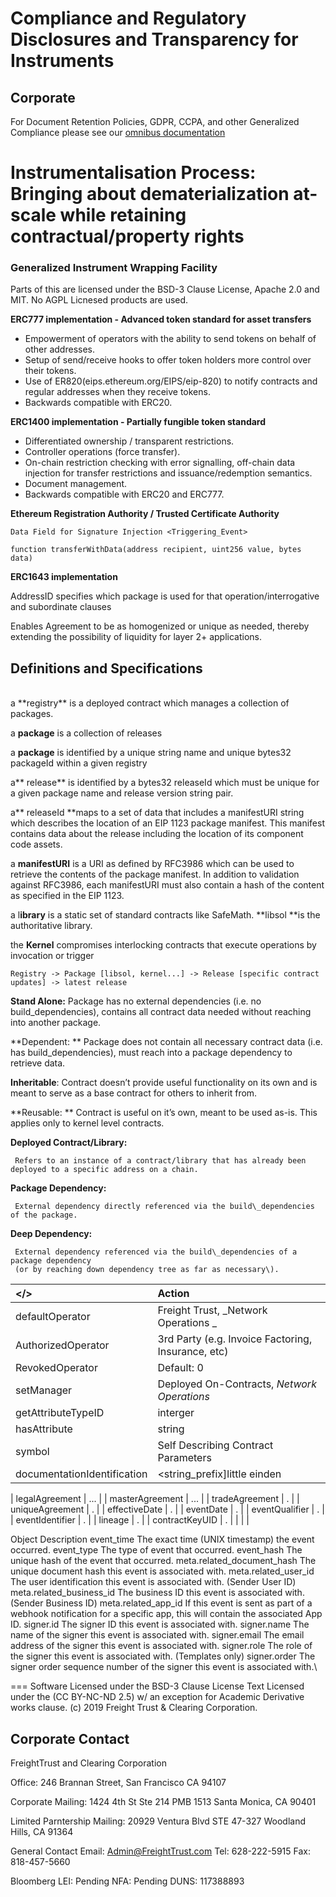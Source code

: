 # Compliance and Regulatory Disclosures and Transparency for Instruments

## Corporate 
For Document Retention Policies, GDPR, CCPA, and other Generalized Compliance please see our [omnibus documentation](https://freight-chain.github.io/obm)
# Instrumentalisation Process: Bringing about dematerialization at-scale while retaining contractual/property rights


### Generalized Instrument Wrapping Facility
Parts of this are licensed under the BSD-3 Clause License, Apache 2.0 and MIT. No AGPL Licnesed products are used.

**ERC777 implementation - Advanced token standard for asset transfers**

* Empowerment of operators with the ability to send tokens on behalf of other addresses.
* Setup of send/receive hooks to offer token holders more control over their tokens.
* Use of ER820\(eips.ethereum.org/EIPS/eip-820\) to notify contracts and regular addresses when they receive tokens.
* Backwards compatible with ERC20.

**ERC1400 implementation - Partially fungible token standard**

* Differentiated ownership / transparent restrictions.
* Controller operations \(force transfer\).
* On-chain restriction checking with error signalling, off-chain data injection for transfer restrictions and issuance/redemption semantics.
* Document management.
* Backwards compatible with ERC20 and ERC777.

**Ethereum Registration Authority / Trusted Certificate Authority**

```
Data Field for Signature Injection <Triggering_Event>

function transferWithData(address recipient, uint256 value, bytes data)
```

**ERC1643 implementation**

AddressID specifies which package is used for that operation/interrogative and subordinate clauses

Enables Agreement to be as homogenized or unique as needed, thereby extending the possibility of liquidity for layer 2+ applications.
<br>


## Definitions and Specifications 

<br>
a **registry** is a deployed contract which manages a collection of packages.

a **package** is a collection of releases

a **package** is identified by a unique string name and unique bytes32 packageId within a given registry

a** release** is identified by a bytes32 releaseId which must be unique for a given package name and release version string pair.

a** releaseId **maps to a set of data that includes a manifestURI string which describes the location of an EIP 1123 package manifest. This manifest contains data about the release including the location of its component code assets.

a **manifestURI** is a URI as defined by RFC3986 which can be used to retrieve the contents of the package manifest. In addition to validation against RFC3986, each manifestURI must also contain a hash of the content as specified in the EIP 1123.

a l**ibrary** is a static set of standard contracts like SafeMath. **libsol **is the authoritative library.

the **Kernel** compromises interlocking contracts that execute operations by invocation or trigger

```
Registry -> Package [libsol, kernel...] -> Release [specific contract updates] -> latest release
```

**Stand Alone:**    Package has no external dependencies \(i.e. no build\_dependencies\), contains all contract data needed without reaching into another package.

**Dependent:   ** Package does not contain all necessary contract data \(i.e. has build\_dependencies\), must reach into a package dependency to retrieve data.

**Inheritable**:    Contract doesn’t provide useful functionality on its own and is meant to serve as a base contract for others to inherit from.

**Reusable: **   Contract is useful on it’s own, meant to be used as-is. This applies only to kernel level contracts.

**Deployed Contract/Library:**

```
 Refers to an instance of a contract/library that has already been deployed to a specific address on a chain.
```

**Package Dependency:**

```
 External dependency directly referenced via the build\_dependencies of the package.
```

**Deep Dependency:**

```
 External dependency referenced via the build\_dependencies of a package dependency 
 (or by reaching down dependency tree as far as necessary\).
```

| &lt;/&gt; | Action |
| :--- | :--- |
| defaultOperator | Freight Trust, _Network Operations _ |
| AuthorizedOperator | 3rd Party \(e.g. Invoice Factoring, Insurance, etc\) |
| RevokedOperator | Default: 0 |
| setManager | Deployed On-Contracts, _Network Operations_ |
| getAttributeTypeID | interger |
| hasAttribute | string |
| symbol | Self Describing Contract Parameters |
| documentationIdentification | <string_prefix]little einden |


| legalAgreement | ... |
| masterAgreement | ... |
| tradeAgreement | . |
| uniqueAgreement | . |
| effectiveDate | . |
| eventDate | . |
| eventQualifier | . |
| eventIdentifier | . |
| lineage | . |
| contractKeyUID | . |
|  |  |

Object	Description
event_time	The exact time (UNIX timestamp) the event occurred.
event_type	The type of event that occurred.
event_hash	The unique hash of the event that occurred.
meta.related_document_hash	The unique document hash this event is associated with.
meta.related_user_id	The user identification this event is associated with. (Sender User ID)
meta.related_business_id	The business ID this event is associated with. (Sender Business ID)
meta.related_app_id	If this event is sent as part of a webhook notification for a specific app, this will contain the associated App ID.
signer.id	The signer ID this event is associated with.
signer.name	The name of the signer this event is associated with.
signer.email	The email address of the signer this event is associated with.
signer.role	The role of the signer this event is associated with. (Templates only)
signer.order	The signer order sequence number of the signer this event is associated with.\

===
Software Licensed under the BSD-3 Clause License
Text Licensed under the (CC BY-NC-ND 2.5) w/ an exception for Academic Derivative works clause. (c) 2019 Freight Trust & Clearing Corporation.



## Corporate Contact 

FreightTrust and Clearing Corporation

Office:
246 Brannan Street, San Francisco CA 94107

Corporate Mailing:
1424 4th St Ste 214 PMB 1513 Santa Monica, CA 90401

Limited Parntership Mailing:
20929 Ventura Blvd STE 47-327
Woodland Hills, CA 91364

General Contact
Email: Admin@FreightTrust.com
Tel: 628-222-5915
Fax: 818-457-5660

Bloomberg LEI: Pending
NFA: Pending
DUNS: 117388893